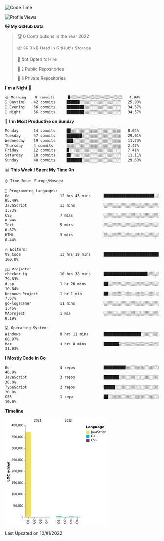 <!--START_SECTION:waka-->
![Code Time](http://img.shields.io/badge/Code%20Time-94%20hrs%2047%20mins-blue)

![Profile Views](http://img.shields.io/badge/Profile%20Views-0-blue)

**🐱 My GitHub Data** 

> 🏆 0 Contributions in the Year 2022
 > 
> 📦 39.3 kB Used in GitHub's Storage 
 > 
> 🚫 Not Opted to Hire
 > 
> 📜 2 Public Repositories 
 > 
> 🔑 8 Private Repositories  
 > 
**I'm a Night 🦉** 

```text
🌞 Morning    8 commits      █░░░░░░░░░░░░░░░░░░░░░░░░   4.94% 
🌆 Daytime    42 commits     ██████░░░░░░░░░░░░░░░░░░░   25.93% 
🌃 Evening    56 commits     ████████░░░░░░░░░░░░░░░░░   34.57% 
🌙 Night      56 commits     ████████░░░░░░░░░░░░░░░░░   34.57%

```
📅 **I'm Most Productive on Sunday** 

```text
Monday       14 commits     ██░░░░░░░░░░░░░░░░░░░░░░░   8.64% 
Tuesday      47 commits     ███████░░░░░░░░░░░░░░░░░░   29.01% 
Wednesday    19 commits     ███░░░░░░░░░░░░░░░░░░░░░░   11.73% 
Thursday     4 commits      ░░░░░░░░░░░░░░░░░░░░░░░░░   2.47% 
Friday       12 commits     █░░░░░░░░░░░░░░░░░░░░░░░░   7.41% 
Saturday     18 commits     ██░░░░░░░░░░░░░░░░░░░░░░░   11.11% 
Sunday       48 commits     ███████░░░░░░░░░░░░░░░░░░   29.63%

```


📊 **This Week I Spent My Time On** 

```text
⌚︎ Time Zone: Europe/Moscow

💬 Programming Languages: 
Go                       12 hrs 43 mins      ███████████████████████░░   95.49% 
JavaScript               13 mins             ░░░░░░░░░░░░░░░░░░░░░░░░░   1.73% 
CSS                      7 mins              ░░░░░░░░░░░░░░░░░░░░░░░░░   0.99% 
Text                     5 mins              ░░░░░░░░░░░░░░░░░░░░░░░░░   0.67% 
HTML                     3 mins              ░░░░░░░░░░░░░░░░░░░░░░░░░   0.44%

🔥 Editors: 
VS Code                  13 hrs 19 mins      █████████████████████████   100.0%

🐱‍💻 Projects: 
checker-tg               10 hrs 38 mins      ████████████████████░░░░░   79.83% 
d-sp                     1 hr 26 mins        ██░░░░░░░░░░░░░░░░░░░░░░░   10.84% 
Unknown Project          1 hr 1 min          ██░░░░░░░░░░░░░░░░░░░░░░░   7.67% 
go-logscaner             11 mins             ░░░░░░░░░░░░░░░░░░░░░░░░░   1.45% 
MAproject                1 min               ░░░░░░░░░░░░░░░░░░░░░░░░░   0.19%

💻 Operating System: 
Windows                  9 hrs 11 mins       █████████████████░░░░░░░░   68.97% 
Mac                      4 hrs 8 mins        ███████░░░░░░░░░░░░░░░░░░   31.03%

```

**I Mostly Code in Go** 

```text
Go                       4 repos             ██████████░░░░░░░░░░░░░░░   40.0% 
JavaScript               3 repos             ███████░░░░░░░░░░░░░░░░░░   30.0% 
TypeScript               2 repos             █████░░░░░░░░░░░░░░░░░░░░   20.0% 
CSS                      1 repo              ██░░░░░░░░░░░░░░░░░░░░░░░   10.0%

```


**Timeline**

![Chart not found](https://raw.githubusercontent.com/jeezft/jeezft/main/charts/bar_graph.png) 


 Last Updated on 10/01/2022
<!--END_SECTION:waka-->
